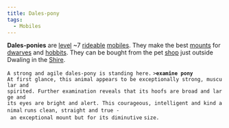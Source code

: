 ```yaml
---
title: Dales-pony
tags:
  - Mobiles
---
```

**Dales-ponies** are [level](level "wikilink") ~7
[rideable](ride "wikilink") [mobiles](mobile "wikilink"). They make the
best [mounts](mount "wikilink") for [dwarves](dwarf "wikilink") and
[hobbits](hobbit "wikilink"). They can be bought from the pet
[shop](shop "wikilink") just outside Dwaling in the
[Shire](Shire "wikilink").

`A strong and agile dales-pony is standing here.`
`>`**`examine pony`**
`At first glance, this animal appears to be exceptionally strong, muscular and`
`spirited. Further examination reveals that its hoofs are broad and large and`
`its eyes are bright and alert. This courageous, intelligent and kind animal`
`runs clean, straight and true - an exceptional mount but for its diminutive`
`size.`
